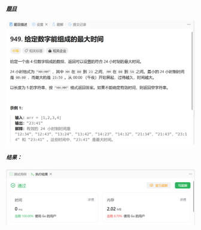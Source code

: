 ##### [题目](https://leetcode.cn/problems/largest-time-for-given-digits/)
![pic](img.png)
##### 结果：
![pic](result.png)